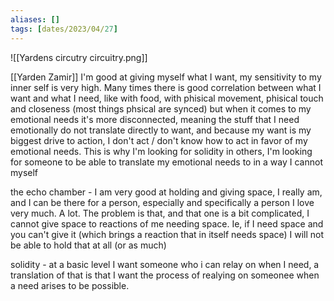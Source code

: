 ```yaml
---
aliases: []
tags: [dates/2023/04/27]
---
```

![[Yardens circutry circuitry.png]]

[[Yarden Zamir]]
I'm good at giving myself what I want, my sensitivity to my inner self is very high. Many times there is good correlation between what I want and what I need, like with food, with phisical movement, phisical touch and closeness (most things phsical are synced) but when it comes to my emotional needs it's more disconnected, meaning the stuff that I need emotionally do not translate directly to want, and because my want is my biggest drive to action, I don't act / don't know how to act in favor of my emotional needs. This is why I'm looking for solidity in others, I'm looking for someone to be able to translate my emotional needs to in a way I cannot myself

the echo chamber - I am very good at holding and giving space, I really am, and I can be there for a person, especially and specifically a person I love very much. A lot. The problem is that, and that one is a bit complicated, I cannot give space to reactions of me needing space. Ie, if I need space and you can't give it (which brings a reaction that in itself needs space) I will not be able to hold that at all (or as much)

solidity - at a basic level I want someone who i can relay on when I need, a translation of that is that I want the process of realying on someonee when a need arises to be possible.
